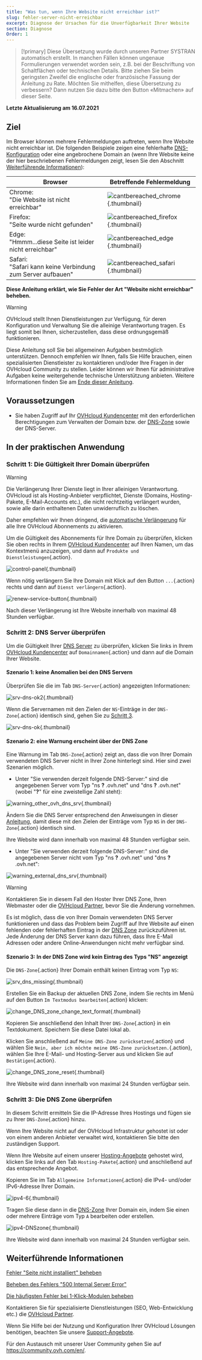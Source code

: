 ```yaml
---
title: "Was tun, wenn Ihre Website nicht erreichbar ist?"
slug: fehler-server-nicht-erreichbar
excerpt: Diagnose der Ursachen für die Unverfügbarkeit Ihrer Website
section: Diagnose
Order: 1
---
```


> [!primary]
> Diese Übersetzung wurde durch unseren Partner SYSTRAN automatisch erstellt. In manchen Fällen können ungenaue Formulierungen verwendet worden sein, z.B. bei der Beschriftung von Schaltflächen oder technischen Details. Bitte ziehen Sie beim geringsten Zweifel die englische oder französische Fassung der Anleitung zu Rate. Möchten Sie mithelfen, diese Übersetzung zu verbessern? Dann nutzen Sie dazu bitte den Button «Mitmachen» auf dieser Seite.
>

**Letzte Aktualisierung am 16.07.2021**

## Ziel

Im Browser können mehrere Fehlermeldungen auftreten, wenn Ihre Website nicht erreichbar ist. Die folgenden Beispiele zeigen eine fehlerhafte [DNS-Konfiguration](../../domains/webhosting_allgemeine_informationen_zu_den_dns_servern/#dns-konzept-verstehen) oder eine angebrochene Domain an (wenn Ihre Website keine der hier beschriebenen Fehlermeldungen zeigt, lesen Sie den Abschnitt [Weiterführende Informationen](#gofurther)):

|Browser|Betreffende Fehlermeldung|
|-|---|
|Chrome:<br>"Die Website ist nicht erreichbar"|![cantbereached_chrome](images/cantbereached_chrome.png){.thumbnail}|
|Firefox:<br>"Seite wurde nicht gefunden"|![cantbereached_firefox](images/cantbereached_firefox.png){.thumbnail}|
|Edge:<br>"Hmmm...diese Seite ist leider nicht erreichbar"|![cantbereached_edge](images/cantbereached_edge.png){.thumbnail}|
|Safari:<br>"Safari kann keine Verbindung zum Server aufbauen"|![cantbereached_safari](images/cantbereached_safari.png){.thumbnail}|

**Diese Anleitung erklärt, wie Sie Fehler der Art "Website nicht erreichbar" beheben.**

> [!warning]
> OVHcloud stellt Ihnen Dienstleistungen zur Verfügung, für deren Konfiguration und Verwaltung Sie die alleinige Verantwortung tragen. Es liegt somit bei Ihnen, sicherzustellen, dass diese ordnungsgemäß funktionieren.
> 
> Diese Anleitung soll Sie bei allgemeinen Aufgaben bestmöglich unterstützen. Dennoch empfehlen wir Ihnen, falls Sie Hilfe brauchen, einen spezialisierten Dienstleister zu kontaktieren und/oder Ihre Fragen in der OVHcloud Community zu stellen. Leider können wir Ihnen für administrative Aufgaben keine weitergehende technische Unterstützung anbieten. Weitere Informationen finden Sie am [Ende dieser Anleitung](#gofurther).
>

## Voraussetzungen

- Sie haben Zugriff auf Ihr [OVHcloud Kundencenter](https://www.ovh.com/auth/?action=gotomanager&from=https://www.ovh.de/&ovhSubsidiary=de) mit den erforderlichen Berechtigungen zum Verwalten der Domain bzw. der [DNS-Zone](../../domains/webhosting_bearbeiten_der_dns_zone/#dns-konzept-verstehen) sowie der DNS-Server.

## In der praktischen Anwendung

### Schritt 1: Die Gültigkeit Ihrer Domain überprüfen

> [!warning]
>
> Die Verlängerung Ihrer Dienste liegt in Ihrer alleinigen Verantwortung.<br>
> OVHcloud ist als Hosting-Anbieter verpflichtet, Dienste (Domains, Hosting-Pakete, E-Mail-Accounts etc.), die nicht rechtzeitig verlängert wurden, sowie alle darin enthaltenen Daten unwiderruflich zu löschen.
>
> Daher empfehlen wir Ihnen dringend, die [automatische Verlängerung](../../billing/anleitung_zur_nutzung_der_automatischen_verlangerung_bei_ovh/#in-der-praktischen-anwendung) für alle Ihre OVHcloud Abonnements zu aktivieren.
>

Um die Gültigkeit des Abonnements für Ihre Domain zu überprüfen, klicken Sie oben rechts in Ihrem [OVHcloud Kundencenter](https://www.ovh.com/auth/?action=gotomanager&from=https://www.ovh.de/&ovhSubsidiary=de) auf Ihren Namen, um das Kontextmenü anzuzeigen, und dann auf `Produkte und Dienstleistungen`{.action}.

![control-panel](images/control-panel.png){.thumbnail}

Wenn nötig verlängern Sie Ihre Domain mit Klick auf den Button `...`{.action} rechts und dann auf `Dienst verlängern`{.action}.

![renew-service-button](images/renew-service-button.png){.thumbnail}

Nach dieser Verlängerung ist Ihre Website innerhalb von maximal 48 Stunden verfügbar.

### Schritt 2: DNS Server überprüfen

Um die Gültigkeit Ihrer [DNS Server](../../domains/webhosting_allgemeine_informationen_zu_den_dns_servern/) zu überprüfen, klicken Sie links in Ihrem [OVHcloud Kundencenter](https://www.ovh.com/auth/?action=gotomanager&from=https://www.ovh.de/&ovhSubsidiary=de) auf `Domainnamen`{.action} und dann auf die Domain Ihrer Website.

#### Szenario 1: keine Anomalien bei den DNS Servern

Überprüfen Sie die im Tab `DNS-Server`{.action} angezeigten Informationen:

![srv-dns-ok2](images/srv-dns-ok2.png){.thumbnail}

Wenn die Servernamen mit den Zielen der `NS`-Einträge in der `DNS-Zone`{.action} identisch sind, gehen Sie zu [Schritt 3](#step3).

![srv-dns-ok](images/srv-dns-ok.png){.thumbnail}

#### Szenario 2: eine Warnung erscheint über der DNS Zone

Eine Warnung im Tab `DNS-Zone`{.action} zeigt an, dass die von Ihrer Domain verwendeten DNS Server nicht in Ihrer Zone hinterlegt sind. Hier sind zwei Szenarien möglich.

- Unter "Sie verwenden derzeit folgende DNS-Server:" sind die angegebenen Server vom Typ "ns **?** .ovh.net" und "dns **?** .ovh.net" (wobei "**?**" für eine zweistellige Zahl steht):

![warning_other_ovh_dns_srv](images/warning_other_ovh_dns_srv.png){.thumbnail}

Ändern Sie die DNS Server entsprechend den Anweisungen in dieser [Anleitung](../../domains/webhosting_allgemeine_informationen_zu_den_dns_servern/#dns-server-andern), damit diese mit den Zielen der Einträge vom Typ `NS` in der `DNS-Zone`{.action} identisch sind.

Ihre Website wird dann innerhalb von maximal 48 Stunden verfügbar sein.

- Unter "Sie verwenden derzeit folgende DNS-Server:" sind die angegebenen Server nicht vom Typ "ns **?** .ovh.net" und "dns **?** .ovh.net":

![warning_external_dns_srv](images/warning_external_dns_srv.png){.thumbnail}

> [!warning]
>
> Kontaktieren Sie in diesem Fall den Hoster Ihrer DNS Zone, Ihren Webmaster oder die [OVHcloud Partner](https://partner.ovhcloud.com/de/directory/), bevor Sie die Änderung vornehmen.
>
> Es ist möglich, dass die von Ihrer Domain verwendeten DNS Server funktionieren und dass das Problem beim Zugriff auf Ihre Website auf einen fehlenden oder fehlerhaften Eintrag in der [DNS Zone](../../domains/webhosting_bearbeiten_der_dns_zone/#dns-konzept-verstehen) zurückzuführen ist. Jede Änderung der DNS Server kann dazu führen, dass Ihre E-Mail Adressen oder andere Online-Anwendungen nicht mehr verfügbar sind.
>

#### Szenario 3: In der DNS Zone wird kein Eintrag des Typs "NS" angezeigt

Die `DNS-Zone`{.action} Ihrer Domain enthält keinen Eintrag vom Typ `NS`:

![srv_dns_missing](images/srv_dns_missing.png){.thumbnail}

Erstellen Sie ein Backup der aktuellen DNS Zone, indem Sie rechts im Menü auf den Button `Im Textmodus bearbeiten`{.action} klicken:

![change_DNS_zone_change_text_format](images/change_DNS_zone_change_text_format.png){.thumbnail}

Kopieren Sie anschließend den Inhalt Ihrer `DNS-Zone`{.action} in ein Textdokument. Speichern Sie diese Datei lokal ab.

Klicken Sie anschließend auf `Meine DNS-Zone zurücksetzen`{.action} und wählen Sie `Nein, aber ich möchte meine DNS-Zone zurücksetzen.`{.action}, wählen Sie Ihre E-Mail- und Hosting-Server aus und klicken Sie auf `Bestätigen`{.action}.

![change_DNS_zone_reset](images/change_DNS_zone_reset.png){.thumbnail}

Ihre Website wird dann innerhalb von maximal 24 Stunden verfügbar sein.

### Schritt 3: Die DNS Zone überprüfen <a name="step3"></a>

In diesem Schritt ermitteln Sie die IP-Adresse Ihres Hostings und fügen sie zu Ihrer `DNS-Zone`{.action} hinzu.

Wenn Ihre Website nicht auf der OVHcloud Infrastruktur gehostet ist oder von einem anderen Anbieter verwaltet wird, kontaktieren Sie bitte den zuständigen Support.

Wenn Ihre Website auf einem unserer [Hosting-Angebote](https://www.ovhcloud.com/de/web-hosting/) gehostet wird, klicken Sie links auf den Tab `Hosting-Pakete`{.action} und anschließend auf das entsprechende Angebot.

Kopieren Sie im Tab `Allgemeine Informationen`{.action} die IPv4- und/oder IPv6-Adresse Ihrer Domain.

![ipv4-6](images/ipv4-6.png){.thumbnail}

Tragen Sie diese dann in die [DNS-Zone](../../domains/webhosting_bearbeiten_der_dns_zone/#bearbeiten-der-ovhcloud-dns-zone-ihrer-domain_1) Ihrer Domain ein, indem Sie einen oder mehrere Einträge vom Typ `A` bearbeiten oder erstellen.

![ipv4-DNSzone](images/ipv4-DNSzone.png){.thumbnail}

Ihre Website wird dann innerhalb von maximal 24 Stunden verfügbar sein.

## Weiterführende Informationen <a name="gofurther"></a>

[Fehler "Seite nicht installiert" beheben](../webhosting_fehler_-_webseite_ist_nicht_installiert/)

[Beheben des Fehlers "500 Internal Server Error"](../webhosting_bei_einem_fehler_500_internal_server_error/)

[Die häufigsten Fehler bei 1-Klick-Modulen beheben](../fehler-bei-1-klick-modulen/)

Kontaktieren Sie für spezialisierte Dienstleistungen (SEO, Web-Entwicklung etc.) die [OVHcloud Partner](https://partner.ovhcloud.com/de/directory/).

Wenn Sie Hilfe bei der Nutzung und Konfiguration Ihrer OVHcloud Lösungen benötigen, beachten Sie unsere [Support-Angebote](https://www.ovhcloud.com/de/support-levels/).

Für den Austausch mit unserer User Community gehen Sie auf <https://community.ovh.com/en/>.
